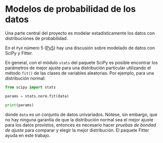 # Modelos de probabilidad de los datos

Una parte central del proyecto es modelar estadísticamente los datos con distribuciones de probabilidad.

En el `PyX` número 5 ([Py5](https://github.com/fabianabarca/python)) hay una discusión sobre modelado de datos con SciPy y Fitter.

En general, con el módulo `stats` del paquete SciPy es posible encontrar los parámetros de mejor ajuste para una distribución particular utilizando el método `fit()` de las clases de variables aleatorias. Por ejemplo, para una distribución normal:

```python title="Python"
from scipy import stats

params = stats.norm.fit(data)

print(params)
```

donde `data` es un conjunto de datos univariados. Nótese, sin embargo, que no hay ninguna garantía de que la distribución normal sea el mejor ajuste para los datos provistos, entonces es necesario hacer *pruebas de bondad de ajuste* para comparar y elegir la mejor distribución. El paquete Fitter ayuda en este trabajo.
